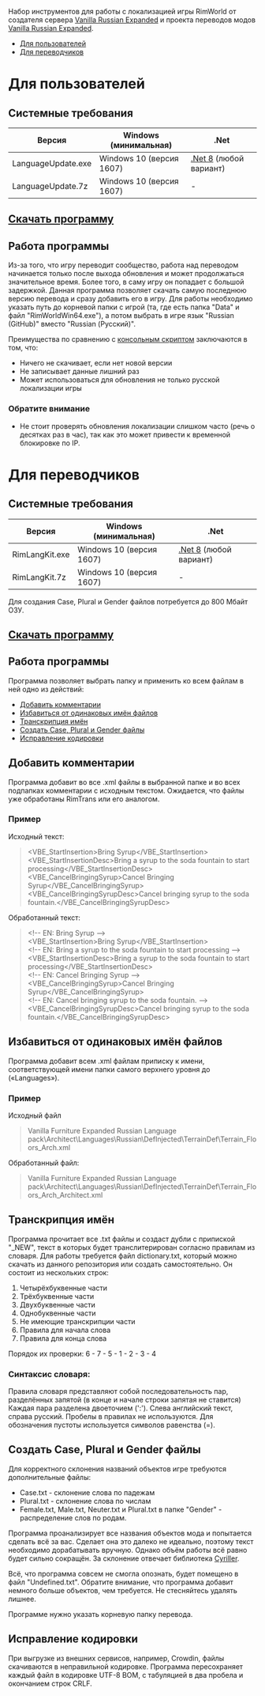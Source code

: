 ﻿Набор инструментов для работы с локализацией игры RimWorld от создателя сервера [Vanilla Russian Expanded](https://discord.gg/GB2e2VhgVE) и проекта переводов модов [Vanilla Russian Expanded](https://github.com/OneCodeUnit/VanillaRussianExpanded).

+ [Для пользователей](https://github.com/OneCodeUnit/RimLangKit#для-пользователей)
+ [Для переводчиков](https://github.com/OneCodeUnit/RimLangKit#для-переводчиков)

# Для пользователей

## Системные требования
| Версия  | Windows (минимальная) | .Net |
| ------------- | ------------- | ------------- |
| LanguageUpdate.exe | Windows 10 (версия 1607) | [.Net 8](https://dotnet.microsoft.com/en-us/download) (любой вариант) |
| LanguageUpdate.7z | Windows 10 (версия 1607) | - |

## [Скачать программу](https://github.com/OneCodeUnit/RimLangKit/releases/latest)

## Работа программы
Из-за того, что игру переводит сообщество, работа над переводом начинается только после выхода обновления и может продолжаться значительное время. Более того, в саму игру он попадает с большой задержкой. Данная программа позволяет скачать самую последнюю версию перевода и сразу добавить его в игру.
Для работы необходимо указать путь до корневой папки с игрой (та, где есть папка "Data" и файл "RimWorldWin64.exe"), а потом выбрать в игре язык "Russian (GitHub)" вместо "Russian (Русский)".

Преимущества по сравнению с [консольным скриптом](https://github.com/asidsx/RimWorldRuslangAutoUpdater/blob/main/auto.bat) заключаются в том, что:
+ Ничего не скачивает, если нет новой версии
+ Не записывает данные лишний раз
+ Может использоваться для обновления не только русской локализации игры

### Обратите внимание

+ Не стоит проверять обновления локализации слишком часто (речь о десятках раз в час), так как это может привести к временной блокировке по IP.


# Для переводчиков

## Системные требования
| Версия  | Windows (минимальная) | .Net |
| ------------- | ------------- | ------------- |
| RimLangKit.exe | Windows 10 (версия 1607) | [.Net 8](https://dotnet.microsoft.com/en-us/download) (любой вариант) |
| RimLangKit.7z | Windows 10 (версия 1607) | - |

Для создания Case, Plural и Gender файлов потребуется до 800 Мбайт ОЗУ.
## [Скачать программу](https://github.com/OneCodeUnit/RimLangKit/releases/latest)

## Работа программы
Программа позволяет выбрать папку и применить ко всем файлам в ней одно из действий:
+ [Добавить комментарии](https://github.com/OneCodeUnit/RimLangKit#%D0%B4%D0%BE%D0%B1%D0%B0%D0%B2%D0%B8%D1%82%D1%8C-%D0%BA%D0%BE%D0%BC%D0%BC%D0%B5%D0%BD%D1%82%D0%B0%D1%80%D0%B8%D0%B8)
+ [Избавиться от одинаковых имён файлов](https://github.com/OneCodeUnit/RimLangKit#%D0%B8%D0%B7%D0%B1%D0%B0%D0%B2%D0%B8%D1%82%D1%8C%D1%81%D1%8F-%D0%BE%D1%82-%D0%BE%D0%B4%D0%B8%D0%BD%D0%B0%D0%BA%D0%BE%D0%B2%D1%8B%D1%85-%D0%B8%D0%BC%D1%91%D0%BD-%D1%84%D0%B0%D0%B9%D0%BB%D0%BE%D0%B2)
+ [Транскрипция имён](https://github.com/OneCodeUnit/RimLangKit#%D1%82%D1%80%D0%B0%D0%BD%D1%81%D0%BA%D1%80%D0%B8%D0%BF%D1%86%D0%B8%D1%8F-%D0%B8%D0%BC%D1%91%D0%BD)
+ [Создать Case, Plural и Gender файлы](https://github.com/OneCodeUnit/RimLangKit#%D1%81%D0%BE%D0%B7%D0%B4%D0%B0%D1%82%D1%8C-case-plural-%D0%B8-gender-%D1%84%D0%B0%D0%B9%D0%BB%D1%8B)
+ [Исправление кодировки](https://github.com/OneCodeUnit/RimLangKit#исправление-кодировки)

## Добавить комментарии
Программа добавит во все .xml файлы в выбранной папке и во всех подпапках комментарии с исходным текстом. Ожидается, что файлы уже обработаны RimTrans или его аналогом.
### Пример
Исходный текст:
> \<VBE_StartInsertion>Bring Syrup</VBE_StartInsertion>\
> \<VBE_StartInsertionDesc>Bring a syrup to the soda fountain to start processing</VBE_StartInsertionDesc>\
> \<VBE_CancelBringingSyrup>Cancel Bringing Syrup</VBE_CancelBringingSyrup>\
> \<VBE_CancelBringingSyrupDesc>Cancel bringing syrup to the soda fountain.</VBE_CancelBringingSyrupDesc>

Обработанный текст:
> \<!-- EN: Bring Syrup -->\
> \<VBE_StartInsertion>Bring Syrup</VBE_StartInsertion>\
> \<!-- EN: Bring a syrup to the soda fountain to start processing -->\
> \<VBE_StartInsertionDesc>Bring a syrup to the soda fountain to start processing</VBE_StartInsertionDesc>\
> \<!-- EN: Cancel Bringing Syrup -->\
> \<VBE_CancelBringingSyrup>Cancel Bringing Syrup</VBE_CancelBringingSyrup>\
> \<!-- EN: Cancel bringing syrup to the soda fountain. -->\
> \<VBE_CancelBringingSyrupDesc>Cancel bringing syrup to the soda fountain.</VBE_CancelBringingSyrupDesc>

## Избавиться от одинаковых имён файлов
Программа добавит всем .xml файлам приписку к имени, соответствующей имени папки самого верхнего уровня до («Languages»).
### Пример
Исходный файл
> Vanilla Furniture Expanded Russian Language pack\Architect\Languages\Russian\DefInjected\TerrainDef\Terrain_Floors_Arch.xml

Обработанный файл:
> Vanilla Furniture Expanded Russian Language pack\Architect\Languages\Russian\DefInjected\TerrainDef\Terrain_Floors_Arch_Architect.xml

## Транскрипция имён
Программа прочитает все .txt файлы и создаст дубли с припиской "_NEW", текст в которых будет транслитерирован согласно правилам из словаря.
Для работы требуется файл dictionary.txt, который можно скачать из данного репозитория или создать самостоятельно.
Он состоит из нескольких строк:
1. Четырёхбуквенные части
2. Трёхбуквенные части
3. Двухбуквенные части
4. Однобуквенные части
5. Не имеющие транскрипции части
6. Правила для начала слова
7. Правила для конца слова

Порядок их проверки: 6 - 7 - 5 - 1 - 2 - 3 - 4

### Синтаксис словаря:
Правила словаря представляют собой последовательность пар, разделённых запятой (в конце и начале строки запятая не ставится)
Каждая пара разделена двоеточием (':'). Слева английский текст, справа русский.
Пробелы в правилах не используются. Для обозначения пустоты используется символов равенства (=).

## Создать Case, Plural и Gender файлы
Для корректного склонения названий объектов игре требуются дополнительные файлы:
+ Case.txt - склонение слова по падежам
+ Plural.txt - склонение слова по числам
+ Female.txt, Male.txt, Neuter.txt и Plural.txt в папке "Gender" - распределение слов по родам.

Программа проанализирует все названия объектов мода и попытается сделать всё за вас. Сделает она это далеко не идеально, поэтому текст необходимо дорабатывать вручную.
Однако объём работы всё равно будет сильно сокращён. За склонение отвечает библиотека [Cyriller](https://github.com/miyconst/Cyriller).

Всё, что программа совсем не смогла опознать, будет помещено в файл "Undefined.txt". Обратите внимание, что программа добавит немного больше объектов, чем требуется. Не стесняйтесь удалять лишнее.

Программе нужно указать корневую папку перевода.

## Исправление кодировки
При выгрузке из внешних сервисов, например, Crowdin, файлы скачиваются в неправильной кодировке. 
Программа пересохраняет каждый файл в кодировке UTF-8 BOM, с табуляцией в два пробела и окончанием строк CRLF.
